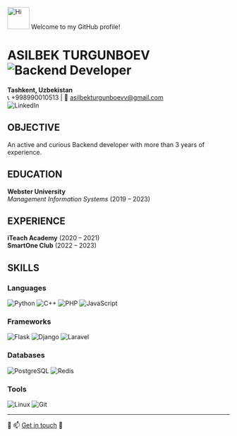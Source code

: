 <img src="https://github.com/axshivam/axshivam/blob/master/Assets/Hi.gif" alt="Hi" width="50" /> Welcome to my GitHub profile!  

# ASILBEK TURGUNBOEV ![Backend Developer](https://img.shields.io/badge/Role-Backend_Developer-blue)  

**Tashkent, Uzbekistan**  
📞 +998990010513 | 📧 [asilbekturgunboevv@gmail.com](mailto:asilbekturgunboevv@gmail.com)  
![LinkedIn](https://img.shields.io/badge/LinkedIn-0077B5?style=for-the-badge&logo=linkedin&logoColor=white)

## OBJECTIVE

An active and curious Backend developer with more than 3 years of experience.

## EDUCATION

**Webster University**  
_Management Information Systems_ (2019 – 2023)

## EXPERIENCE

**iTeach Academy** (2020 – 2021)  
**SmartOne Club** (2022 – 2023)

## SKILLS

### Languages
![Python](https://img.shields.io/badge/-Python-333333?style=flat&logo=python) ![C++](https://img.shields.io/badge/-C++-333333?style=flat&logo=c) ![PHP](https://img.shields.io/badge/-PHP-333333?style=flat&logo=php) ![JavaScript](https://img.shields.io/badge/-JavaScript-333333?style=flat&logo=javascript)

### Frameworks
![Flask](https://img.shields.io/badge/-Flask-333333?style=flat&logo=flask) ![Django](https://img.shields.io/badge/-Django-333333?style=flat&logo=django) ![Laravel](https://img.shields.io/badge/-Laravel-333333?style=flat&logo=laravel)

### Databases
![PostgreSQL](https://img.shields.io/badge/-PostgreSQL-333333?style=flat&logo=postgresql) ![Redis](https://img.shields.io/badge/-Redis-333333?style=flat&logo=redis)

### Tools
![Linux](https://img.shields.io/badge/-Linux-333333?style=flat&logo=linux) ![Git](https://img.shields.io/badge/-Git-333333?style=flat&logo=git)



---

🔗 📫 [Get in touch](mailto:asilbekturgunboevv@gmail.com) 🤝

